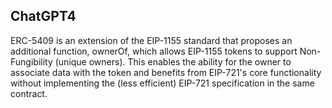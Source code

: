 ## ChatGPT4

ERC-5409 is an extension of the EIP-1155 standard that proposes an additional function, ownerOf, which allows EIP-1155 tokens to support Non-Fungibility (unique owners). This enables the ability for the owner to associate data with the token and benefits from EIP-721's core functionality without implementing the (less efficient) EIP-721 specification in the same contract.
